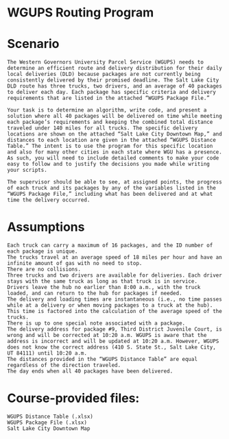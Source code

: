 # WGUPS Routing Program

# Scenario
    The Western Governors University Parcel Service (WGUPS) needs to determine an efficient route and delivery distribution for their daily local deliveries (DLD) because packages are not currently being consistently delivered by their promised deadline. The Salt Lake City DLD route has three trucks, two drivers, and an average of 40 packages to deliver each day. Each package has specific criteria and delivery requirements that are listed in the attached “WGUPS Package File.”
    
    Your task is to determine an algorithm, write code, and present a solution where all 40 packages will be delivered on time while meeting each package’s requirements and keeping the combined total distance traveled under 140 miles for all trucks. The specific delivery locations are shown on the attached “Salt Lake City Downtown Map,” and distances to each location are given in the attached “WGUPS Distance Table.” The intent is to use the program for this specific location and also for many other cities in each state where WGU has a presence. As such, you will need to include detailed comments to make your code easy to follow and to justify the decisions you made while writing your scripts. 
    
    The supervisor should be able to see, at assigned points, the progress of each truck and its packages by any of the variables listed in the “WGUPS Package File,” including what has been delivered and at what time the delivery occurred.

# Assumptions
    Each truck can carry a maximum of 16 packages, and the ID number of each package is unique.
    The trucks travel at an average speed of 18 miles per hour and have an infinite amount of gas with no need to stop.
    There are no collisions.
    Three trucks and two drivers are available for deliveries. Each driver stays with the same truck as long as that truck is in service.
    Drivers leave the hub no earlier than 8:00 a.m., with the truck loaded, and can return to the hub for packages if needed.
    The delivery and loading times are instantaneous (i.e., no time passes while at a delivery or when moving packages to a truck at the hub). This time is factored into the calculation of the average speed of the trucks.
    There is up to one special note associated with a package.
    The delivery address for package #9, Third District Juvenile Court, is wrong and will be corrected at 10:20 a.m. WGUPS is aware that the address is incorrect and will be updated at 10:20 a.m. However, WGUPS does not know the correct address (410 S. State St., Salt Lake City, UT 84111) until 10:20 a.m.
    The distances provided in the “WGUPS Distance Table” are equal regardless of the direction traveled.
    The day ends when all 40 packages have been delivered.
  
# Course-provided files:
    WGUPS Distance Table (.xlsx)
    WGUPS Package File (.xlsx)
    Salt Lake City Downtown Map
